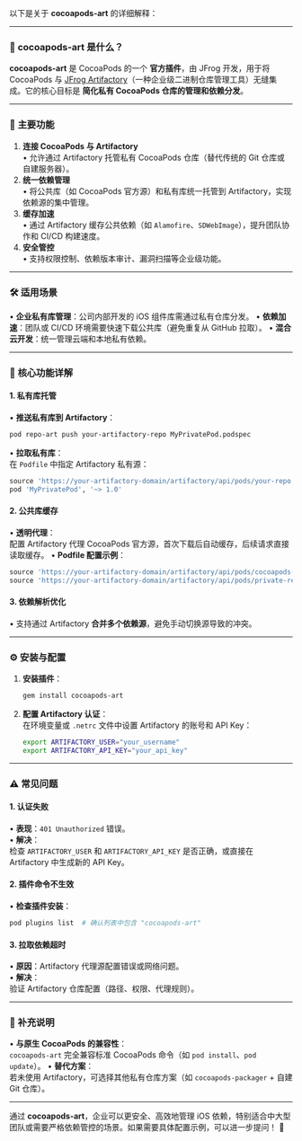 以下是关于 **cocoapods-art** 的详细解释：

---

### 🌟 **cocoapods-art 是什么？**
**cocoapods-art** 是 CocoaPods 的一个 **官方插件**，由 JFrog 开发，用于将 CocoaPods 与 [JFrog Artifactory](https://jfrog.com/artifactory/)（一种企业级二进制仓库管理工具）无缝集成。它的核心目标是 **简化私有 CocoaPods 仓库的管理和依赖分发**。

---

### 🎯 **主要功能**
1. **连接 CocoaPods 与 Artifactory**  
   • 允许通过 Artifactory 托管私有 CocoaPods 仓库（替代传统的 Git 仓库或自建服务器）。
2. **统一依赖管理**  
   • 将公共库（如 CocoaPods 官方源）和私有库统一托管到 Artifactory，实现依赖源的集中管理。
3. **缓存加速**  
   • 通过 Artifactory 缓存公共依赖（如 `Alamofire`、`SDWebImage`），提升团队协作和 CI/CD 构建速度。
4. **安全管控**  
   • 支持权限控制、依赖版本审计、漏洞扫描等企业级功能。

---

### 🛠️ **适用场景**
• **企业私有库管理**：公司内部开发的 iOS 组件库需通过私有仓库分发。
• **依赖加速**：团队或 CI/CD 环境需要快速下载公共库（避免重复从 GitHub 拉取）。
• **混合云开发**：统一管理云端和本地私有依赖。

---

### 🔧 **核心功能详解**
#### **1. 私有库托管**
• **推送私有库到 Artifactory**：  
  ```bash
  pod repo-art push your-artifactory-repo MyPrivatePod.podspec
  ```
• **拉取私有库**：  
  在 `Podfile` 中指定 Artifactory 私有源：
  ```ruby
  source 'https://your-artifactory-domain/artifactory/api/pods/your-repo'
  pod 'MyPrivatePod', '~> 1.0'
  ```

#### **2. 公共库缓存**
• **透明代理**：  
  配置 Artifactory 代理 CocoaPods 官方源，首次下载后自动缓存，后续请求直接读取缓存。
• **Podfile 配置示例**：
  ```ruby
  source 'https://your-artifactory-domain/artifactory/api/pods/cocoapods-proxy'  # 代理官方源
  source 'https://your-artifactory-domain/artifactory/api/pods/private-repo'     # 私有源
  ```

#### **3. 依赖解析优化**
• 支持通过 Artifactory **合并多个依赖源**，避免手动切换源导致的冲突。

---

### ⚙️ **安装与配置**
1. **安装插件**：
   ```bash
   gem install cocoapods-art
   ```
2. **配置 Artifactory 认证**：  
   在环境变量或 `.netrc` 文件中设置 Artifactory 的账号和 API Key：
   ```bash
   export ARTIFACTORY_USER="your_username"
   export ARTIFACTORY_API_KEY="your_api_key"
   ```

---

### ⚠️ **常见问题**
#### **1. 认证失败**
• **表现**：`401 Unauthorized` 错误。  
• **解决**：  
  检查 `ARTIFACTORY_USER` 和 `ARTIFACTORY_API_KEY` 是否正确，或直接在 Artifactory 中生成新的 API Key。

#### **2. 插件命令不生效**
• **检查插件安装**：  
  ```bash
  pod plugins list  # 确认列表中包含 "cocoapods-art"
  ```

#### **3. 拉取依赖超时**
• **原因**：Artifactory 代理源配置错误或网络问题。  
• **解决**：  
  验证 Artifactory 仓库配置（路径、权限、代理规则）。

---

### 📝 **补充说明**
• **与原生 CocoaPods 的兼容性**：  
  `cocoapods-art` 完全兼容标准 CocoaPods 命令（如 `pod install`、`pod update`）。
• **替代方案**：  
  若未使用 Artifactory，可选择其他私有仓库方案（如 `cocoapods-packager` + 自建 Git 仓库）。

---

通过 **cocoapods-art**，企业可以更安全、高效地管理 iOS 依赖，特别适合中大型团队或需要严格依赖管控的场景。如果需要具体配置示例，可以进一步提问！ 🚀